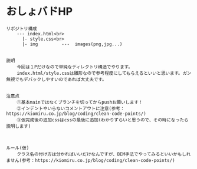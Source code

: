 # おしょバドHP
    リポジトリ構成
        --- index.html<br>
          |- style.css<br>
          |- img         ---  images(png,jpg...)


    説明
        今回は１Pだけなので単純なディレクトリ構造でやります。
        index.html/style.cssは雛形なので参考程度にしてもらえるといいと思います。ガン無視でもデバックしやすいのであれば大丈夫です。

    
    注意点
        ①基本mainではなくブランチを切ってからpushお願いします！
        ②インデントやいらないコメントアウトに注意(参考：https://kiomiru.co.jp/blog/coding/clean-code-points/)
        ③仮完成後の追加cssはcssの最後に追加(わかりずらいと思うので、その時になったら説明します)



    ルール(仮)
        クラス名の付け方は分かればいいだけなんですが、BEM手法でやってみるといいかもしれません(参考：https://kiomiru.co.jp/blog/coding/clean-code-points/)

